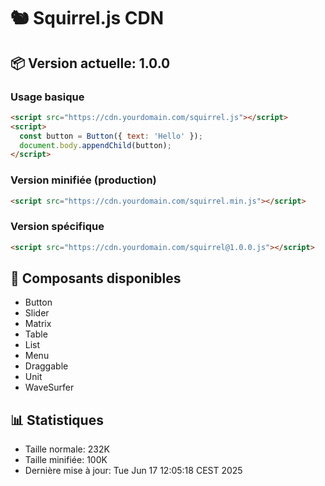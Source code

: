 # 🐿️ Squirrel.js CDN

## 📦 Version actuelle: 1.0.0

### Usage basique
```html
<script src="https://cdn.yourdomain.com/squirrel.js"></script>
<script>
  const button = Button({ text: 'Hello' });
  document.body.appendChild(button);
</script>
```

### Version minifiée (production)
```html
<script src="https://cdn.yourdomain.com/squirrel.min.js"></script>
```

### Version spécifique
```html
<script src="https://cdn.yourdomain.com/squirrel@1.0.0.js"></script>
```

## 🧩 Composants disponibles
- Button
- Slider  
- Matrix
- Table
- List
- Menu
- Draggable
- Unit
- WaveSurfer

## 📊 Statistiques
- Taille normale: 232K
- Taille minifiée: 100K
- Dernière mise à jour: Tue Jun 17 12:05:18 CEST 2025

